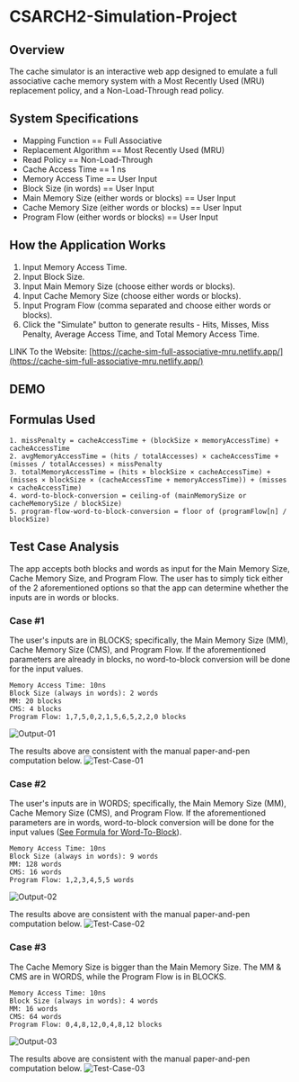 # CSARCH2-Simulation-Project
## Overview
The cache simulator is an interactive web app designed to emulate a full associative cache memory system with a Most Recently Used (MRU) replacement policy, and a Non-Load-Through read policy.

## System Specifications
* Mapping Function == Full Associative
* Replacement Algorithm == Most Recently Used (MRU)
* Read Policy == Non-Load-Through
* Cache Access Time == 1 ns
* Memory Access Time == User Input
* Block Size (in words) == User Input
* Main Memory Size (either words or blocks) == User Input
* Cache Memory Size (either words or blocks) == User Input
* Program Flow (either words or blocks) == User Input

## How the Application Works
1. Input Memory Access Time.
2. Input Block Size.
3. Input Main Memory Size (choose either words or blocks).
4. Input Cache Memory Size (choose either words or blocks).
5. Input Program Flow (comma separated and choose either words or blocks).
6. Click the "Simulate" button to generate results - Hits, Misses, Miss Penalty, Average Access Time, and Total Memory Access Time.

LINK To the Website: [https://cache-sim-full-associative-mru.netlify.app/](https://cache-sim-full-associative-mru.netlify.app/)

## DEMO

## Formulas Used

    1. missPenalty = cacheAccessTime + (blockSize × memoryAccessTime) + cacheAccessTime
    2. avgMemoryAccessTime = (hits / totalAccesses) × cacheAccessTime + (misses / totalAccesses) × missPenalty
    3. totalMemoryAccessTime = (hits × blockSize × cacheAccessTime) + (misses × blockSize × (cacheAccessTime + memoryAccessTime)) + (misses × cacheAccessTime)
    4. word-to-block-conversion = ceiling-of (mainMemorySize or cacheMemorySize / blockSize)
    5. program-flow-word-to-block-conversion = floor of (programFlow[n] / blockSize)

## Test Case Analysis
The app accepts both blocks and words as input for the Main Memory Size, Cache Memory Size, and Program Flow. The user has to simply tick either of the 2 aforementioned options so that the app can determine whether the inputs are in words or blocks.

### Case #1
The user's inputs are in BLOCKS; specifically, the Main Memory Size (MM), Cache Memory Size (CMS), and Program Flow. If the aforementioned parameters are already in blocks, no word-to-block conversion will be done for the input values.

    Memory Access Time: 10ns
    Block Size (always in words): 2 words
    MM: 20 blocks
    CMS: 4 blocks
    Program Flow: 1,7,5,0,2,1,5,6,5,2,2,0 blocks

![Output-01](essential-imgs/Output-01.png)

The results above are consistent with the manual paper-and-pen computation below.
![Test-Case-01](essential-imgs/Test-Case-01.jpeg)

### Case #2
The user's inputs are in WORDS; specifically, the Main Memory Size (MM), Cache Memory Size (CMS), and Program Flow. If the aforementioned parameters are in words, word-to-block conversion will be done for the input values ([See Formula for Word-To-Block](#formulas-used)).


    Memory Access Time: 10ns
    Block Size (always in words): 9 words
    MM: 128 words
    CMS: 16 words
    Program Flow: 1,2,3,4,5,5 words

![Output-02](essential-imgs/Output-02.png)

The results above are consistent with the manual paper-and-pen computation below.
![Test-Case-02](essential-imgs/Test-Case-02.jpeg)

### Case #3
The Cache Memory Size is bigger than the Main Memory Size. The MM & CMS are in WORDS, while the Program Flow is in BLOCKS.

    Memory Access Time: 10ns
    Block Size (always in words): 4 words
    MM: 16 words
    CMS: 64 words
    Program Flow: 0,4,8,12,0,4,8,12 blocks

![Output-03](essential-imgs/Output-02.png)

The results above are consistent with the manual paper-and-pen computation below.
![Test-Case-03](essential-imgs/Test-Case-03.jpeg)
